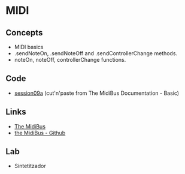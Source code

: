 <h1>MIDI</h1>
<h2>Concepts</h2>
<ul>
<li>MIDI basics
<li>.sendNoteOn, .sendNoteOff and .sendControllerChange methods.
<li>noteOn, noteOff, controllerChange functions.
</ul>
<h2>Code</h2>
<ul>
<li> <a href="https://github.com/enricguaus/programacio/tree/master/session09/session09a">session09a</a> (cut'n'paste from The MidiBus Documentation - Basic)
</ul>
<h2>Links</h2>
<ul>
<li> <a href="http://www.smallbutdigital.com/projects/themidibus/">The MidiBus</a>
<li> <a href="https://github.com/sparks/themidibus">the MidiBus - Github</a>
</ul>
<h2>Lab</h2>
<ul>
<li>Sintetitzador
</ul>
